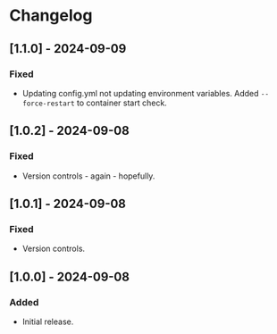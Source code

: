 # Changelog

## [1.1.0] - 2024-09-09
### Fixed
 - Updating config.yml not updating environment variables. Added `--force-restart` to container start check.

## [1.0.2] - 2024-09-08
### Fixed
 - Version controls - again - hopefully.

## [1.0.1] - 2024-09-08
### Fixed
- Version controls.

## [1.0.0] - 2024-09-08
### Added
- Initial release.
